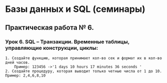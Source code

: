 # Базы данных и SQL (семинары)
## Практическая работа № 6. 
### Урок 6. SQL – Транзакции. Временные таблицы, управляющие конструкции, циклы:
    1. Создайте функцию, которая принимает кол-во сек и формат их в кол-во дней часов. 
        Пример: 123456 ->'1 days 10 hours 17 minutes 36 seconds '
    2. Создайте процедуру, которая выводит только четные числа от 1 до 10. Пример: 2,4,6,8,10 
    
